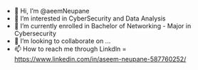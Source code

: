 - 👋 Hi, I’m @aeemNeupane
- 👀 I’m interested in CyberSecurity and Data Analysis 
- 🌱 I’m currently enrolled in Bachelor of Networking - Major in Cybersecurity
- 💞️ I’m looking to collaborate on ...
- 📫 How to reach me through Linkdln = https://www.linkedin.com/in/aseem-neupane-587760252/

<!---
asaeemNeupane/asaeemNeupane is a ✨ special ✨ repository because its `README.md` (this file) appears on your GitHub profile.
You can click the Preview link to take a look at your changes.
--->
